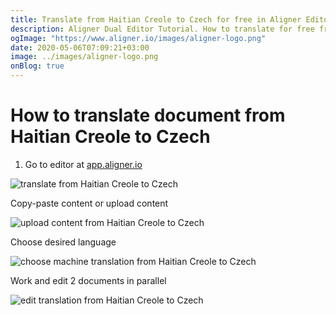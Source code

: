 ```yaml
---
title: Translate from Haitian Creole to Czech for free in Aligner Editor
description: Aligner Dual Editor Tutorial. How to translate for free from Haitian Creole to Czech. Aligner is multilingual document management platform. 
ogImage: "https://www.aligner.io/images/aligner-logo.png"
date: 2020-05-06T07:09:21+03:00
image: ../images/aligner-logo.png
onBlog: true
---
```


# How to translate document from Haitian Creole to Czech

1. Go to editor at [app.aligner.io](https://app.aligner.io "Aligner App web page")

![translate from Haitian Creole to Czech](../aligner-blank-editor.png "translate from Haitian Creole to Czech")

Copy-paste content or upload content

![upload content from Haitian Creole to Czech](../aligner-uploaded-document.png "upload content from Haitian Creole to Czech")

Choose desired language

![choose machine translation from Haitian Creole to Czech](../aligner-language-dropdown.png "choose machine translation from Haitian Creole to Czech")

Work and edit 2 documents in parallel

![edit translation from Haitian Creole to Czech](../aligner-double-sitded-editor.png "edit translation from Haitian Creole to Czech")

